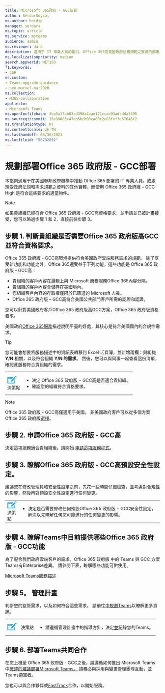 ```yaml
---
title: Microsoft 365政府 - GCC部署
author: SerdarSoysal
ms.author: heidip
manager: serdars
ms.topic: article
ms.service: msteams
audience: admin
ms.reviewer: daro
description: 適用于 IT 專業人員的指引，Office 365受美國政府法規規範之實體的部署。
ms.localizationpriority: medium
search.appverid: MET150
f1.keywords:
- CSH
ms.custom:
- Teams-upgrade-guidance
- seo-marvel-mar2020
ms.collection:
- M365-collaboration
appliesto:
- Microsoft Teams
ms.openlocfilehash: 3ba5a17ab83cd390a4aae121ccae93adcdda3595
ms.sourcegitcommit: 15e90083c47eb5bcb03ca80c2e83feffe67646f2
ms.translationtype: MT
ms.contentlocale: zh-TW
ms.lasthandoff: 08/30/2021
ms.locfileid: "58732892"
---
```

# <a name="plan-for-office-365-government---gcc-high-deployments"></a>規劃部署Office 365 政府版 - GCC部署

本指南適用于在美國聯邦政府機構中推動 Office 365 部署的 IT 專業人員，或處理受政府法規和需求規範之資料的其他實體，而使用 Office 365 政府版 – GCC High 是符合這些要求的適當物件。

> [!NOTE]
> 如果貴組織已經符合 Office 365 政府版 - GCC高資格要求，並申請並已被計畫接受，您可以略過步驟 1 和 2，直接前往步驟 3。

## <a name="step-1-determine-whether-your-organization-needs-office-365-government---gcc-high-and-meets-eligibility-requirements"></a>步驟 1. 判斷貴組織是否需要Office 365 政府版高GCC並符合資格要求。 

Office 365 政府版 - GCC高環境提供符合美國政府雲端服務需求的規範。 除了享受新功能和功能之外，Office 365還受益于下列功能，這些功能是 Office 365 政府版 - GCC高：

- 貴組織的客戶內容在邏輯上與 Microsoft 商務服務Office 365內容分隔。
- 貴組織的客戶內容會儲存在美國境內。
- 您組織客戶內容的存取權僅限於已篩選的 Microsoft 人員。
- Office 365 政府版 – GCC高符合美國公共部門客戶所需的認證和認證。

您可以針對美國政府客戶Office 365 政府版高GCC方案，Office 365 政府版資格要求。 [](https://products.office.com/government/compare-office-365-government-plans) [](https://products.office.com/government/compare-office-365-government-plans#EligibilityRequirements)

美國政府[Office 365服務](/office365/servicedescriptions/office-365-platform-service-description/office-365-us-government/office-365-us-government)描述說明平臺的好處，其核心是符合美國國內的合規性需求。


> [!Tip]
> 您可能會想要將服務描述中的資訊表轉移到 Excel 活頁簿，並新增兩欄：與組織 **Y/N** 相關，以及符合組織 **Y/N 的需求**。 然後，您可以與同事一起查看這份清單，確認此服務符合貴組織的需求。


|    |     |
|-----------|------------|
| ![描述決策點的圖示。](media/audio_conferencing_image7.png) <br/>決策點|<ul><li>決定 Office 365 政府版 - GCC高是否適合貴組織。</li><li>確認您的組織符合資格要求。</li></ul> |

> [!Note]
> Office 365 政府版 - GCC高僅適用于美國。 非美國政府客戶可以從多個方案Office 365 政府版[選擇](https://products.office.com/en/government/compare-office-365-government-plans)。

## <a name="step-2-apply-for-office-365-government---gcc-high"></a>步驟 2. 申請Office 365 政府版 - GCC高

決定這項服務適合貴組織後，請開始 [申請這項服務程式](https://products.office.com/government/eligibility-validation)。


## <a name="step-3-understand-office-365-government---gcc-high-default-security-settings"></a>步驟 3. 瞭解Office 365 政府版 - GCC高預設安全性設定。

建議您在修改管理員和安全性設定之前，先花[](enable-features-office-365.md)一些時間仔細檢查，並考慮對合規性的影響，然後再對預設安全性設定進行任何變更。

|    |     |
|-----------|------------|
| ![描述決策點的圖示。](media/audio_conferencing_image7.png) <br/>決策點|<ul><li>決定是否需要修改任何預設Office 365 政府版 - GCC安全性設定，解決以先瞭解任何您可能進行的任何變更的影響。</li></ul> |


## <a name="step-4-understand-which-teams-capabilities-are-currently-available-in-office-365-government---gcc-high"></a>步驟 4. 瞭解Teams中目前提供哪些Office 365 政府版 - GCC功能

為了配合我們政府雲端客戶的需求，Office 365 政府版 中的 Teams 與 GCC 方案Teams有Enterprise差異。 請參閱下表，瞭解哪些功能可供使用。

[Microsoft Teams服務描述](/office365/servicedescriptions/teams-service-description)

## <a name="step-5-plan-for-governance"></a>步驟 5。 管理計畫

判斷您的監管需求，以及如何符合這些需求。 請前往[中規劃Teams](plan-teams-governance.md)以瞭解更多資訊。

|         |         |         |
|---------|---------|---------|
|<img src="media/audio_conferencing_image7.png" alt="An icon depicting a decision point"/>|決策點 |<ul><li>請遵循管理計畫中的指導方針，決定[並](plan-teams-governance.md)記錄您的Teams。 </li></ul>|

## <a name="step-6-deploy-teams-for-collaboration"></a>步驟 6. 部署Teams共同合作

在您上機至 Office 365 政府版 - GCC之後，請遵循如何推出 Microsoft Teams 中[概述的建議部署Microsoft Teams。](./deploy-overview.md) 請務必與採用與變更管理團隊互動，並Teams領軍者。

您也可以與合作夥伴或[FastTrack](https://www.microsoft.com/fasttrack)合作，以開始服務。
